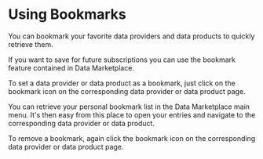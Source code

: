 <!-- loioaec68bb9c7214a5684280999344afdb2 -->

# Using Bookmarks

You can bookmark your favorite data providers and data products to quickly retrieve them.

If you want to save for future subscriptions you can use the bookmark feature contained in Data Marketplace.

To set a data provider or data product as a bookmark, just click on the bookmark icon on the corresponding data provider or data product page.

You can retrieve your personal bookmark list in the Data Marketplace main menu. It's then easy from this place to open your entries and navigate to the corresponding data provider or data product.

To remove a bookmark, again click the bookmark icon on the corresponding data provider or data product page.

